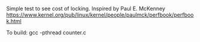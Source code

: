 Simple test to see cost of locking.
Inspired by Paul E. McKenney
https://www.kernel.org/pub/linux/kernel/people/paulmck/perfbook/perfbook.html

To build:
gcc -pthread counter.c


